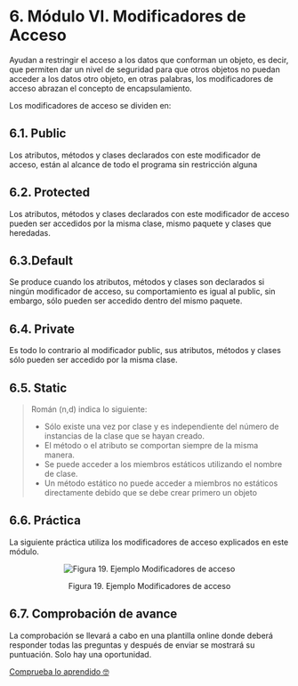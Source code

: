 # 6. Módulo VI. Modificadores de Acceso

Ayudan a restringir el acceso a los datos que conforman un objeto, es decir, que permiten dar un nivel de seguridad para que otros objetos no puedan acceder a los datos otro objeto, en otras palabras, los modificadores de acceso abrazan el concepto de encapsulamiento.  

Los modificadores de acceso se dividen en:

## 6.1. Public

Los atributos, métodos y clases declarados con este modificador de acceso, están al alcance de todo el programa sin restricción alguna

## 6.2. Protected

Los atributos, métodos y clases declarados con este modificador de acceso pueden ser accedidos por la misma clase, mismo paquete y clases que heredadas.

## 6.3.Default

Se produce cuando los atributos, métodos y clases son declarados si ningún modificador de acceso, su comportamiento es igual al public, sin embargo, sólo pueden ser accedido dentro del mismo paquete.

## 6.4. Private

Es todo lo contrario al modificador public, sus atributos, métodos y clases sólo pueden ser accedido por la misma clase. 

## 6.5. Static

>Román (n,d) indica lo siguiente:  
> * Sólo existe una vez por clase y es independiente del número de instancias de la clase que se hayan creado.
> * El método o el atributo se comportan siempre de la misma manera.
> * Se puede acceder a los miembros estáticos utilizando el nombre de clase.
> * Un método estático no puede acceder a miembros no estáticos directamente debido que se debe crear primero un objeto

## 6.6. Práctica

La siguiente práctica utiliza los modificadores de acceso explicados en este módulo.  

<div style="text-align: center;">
<img :src="$withBase('/img/ejemplo-3.png')" alt="Figura 19. Ejemplo Modificadores de acceso">
<p>Figura 19. Ejemplo Modificadores de acceso</p>
</div>

## 6.7. Comprobación de avance

La comprobación se llevará a cabo en una plantilla online donde deberá responder todas las preguntas y después de enviar se mostrará su puntuación. Solo hay una oportunidad.

[Comprueba lo aprendido 🤓](https://forms.gle/92Dt359kzVqha56n6)